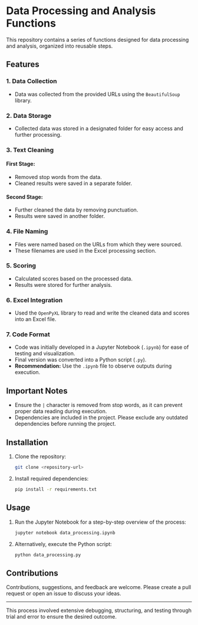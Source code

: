 # Data Processing and Analysis Functions

This repository contains a series of functions designed for data processing and analysis, organized into reusable steps.

## Features

### 1. Data Collection
- Data was collected from the provided URLs using the `BeautifulSoup` library.

### 2. Data Storage
- Collected data was stored in a designated folder for easy access and further processing.

### 3. Text Cleaning
#### First Stage:
- Removed stop words from the data.
- Cleaned results were saved in a separate folder.

#### Second Stage:
- Further cleaned the data by removing punctuation.
- Results were saved in another folder.

### 4. File Naming
- Files were named based on the URLs from which they were sourced.
- These filenames are used in the Excel processing section.

### 5. Scoring
- Calculated scores based on the processed data.
- Results were stored for further analysis.

### 6. Excel Integration
- Used the `OpenPyXL` library to read and write the cleaned data and scores into an Excel file.

### 7. Code Format
- Code was initially developed in a Jupyter Notebook (`.ipynb`) for ease of testing and visualization.
- Final version was converted into a Python script (`.py`).
- **Recommendation:** Use the `.ipynb` file to observe outputs during execution.

## Important Notes

- Ensure the `|` character is removed from stop words, as it can prevent proper data reading during execution.
- Dependencies are included in the project. Please exclude any outdated dependencies before running the project.

## Installation

1. Clone the repository:
   ```bash
   git clone <repository-url>
   ```
2. Install required dependencies:
   ```bash
   pip install -r requirements.txt
   ```

## Usage

1. Run the Jupyter Notebook for a step-by-step overview of the process:
   ```bash
   jupyter notebook data_processing.ipynb
   ```
2. Alternatively, execute the Python script:
   ```bash
   python data_processing.py
   ```

## Contributions

Contributions, suggestions, and feedback are welcome. Please create a pull request or open an issue to discuss your ideas.

---

This process involved extensive debugging, structuring, and testing through trial and error to ensure the desired outcome.
